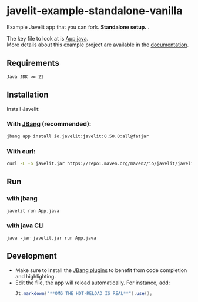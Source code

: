 # javelit-example-standalone-vanilla
Example Javelit app that you can fork. 
**Standalone setup.** .

The key file to look at is [App.java](App.java).  
More details about this example project are available in the [documentation](https://docs.javelit.io/get-started/installation/standalone-without-build-tool).

## Requirements

`Java JDK >= 21`

## Installation

Install Javelit:

### With [JBang](https://www.jbang.dev/) (recommended):
```bash
jbang app install io.javelit:javelit:0.50.0:all@fatjar
```

### With curl:

```bash
curl -L -o javelit.jar https://repo1.maven.org/maven2/io/javelit/javelit/0.50.0/javelit-0.50.0-all.jar
```

## Run 

### with jbang
```bash
javelit run App.java
```

### with java CLI
```
java -jar javelit.jar run App.java
```

## Development
- Make sure to install the [JBang plugins](https://plugins.jetbrains.com/plugin/18257-jbang) to benefit from code completion and highlighting.
- Edit the file, the app will reload automatically.
  For instance, add:
  ```java
  Jt.markdown("**OMG THE HOT-RELOAD IS REAL**").use();
  ```
    


